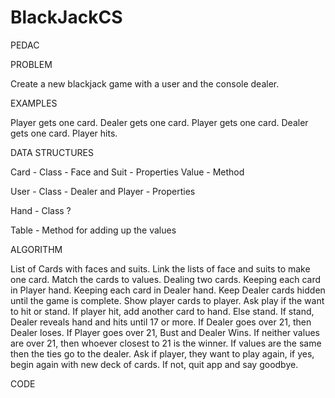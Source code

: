 # BlackJackCS

PEDAC

PROBLEM

Create a new blackjack game with a user and the console dealer.

EXAMPLES

Player gets one card.
Dealer gets one card.
Player gets one card.
Dealer gets one card.
Player hits.

DATA STRUCTURES

Card - Class - Face and Suit - Properties
Value - Method

User - Class - Dealer and Player - Properties

Hand - Class ?

Table - Method for adding up the values

ALGORITHM

List of Cards with faces and suits.
Link the lists of face and suits to make one card.
Match the cards to values.
Dealing two cards.
Keeping each card in Player hand.
Keeping each card in Dealer hand.
Keep Dealer cards hidden until the game is complete.
Show player cards to player.
Ask play if the want to hit or stand.
If player hit, add another card to hand.
Else stand.
If stand, Dealer reveals hand and hits until 17 or more.
If Dealer goes over 21, then Dealer loses.
If Player goes over 21, Bust and Dealer Wins.
If neither values are over 21, then whoever closest to 21 is the winner.
If values are the same then the ties go to the dealer.
Ask if player, they want to play again, if yes, begin again with new deck of cards. If not, quit app and say goodbye.

CODE
